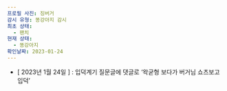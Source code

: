 ```yaml
---
프로필 사진: 징버거
감시 유형: 똥강아지 감시
최초 상태:
  - 팬치
현재 상태:
  - 똥강아지
확인날짜: 2023-01-24
---
```

- [ 2023년 1월 24일 ] : 입덕계기 질문글에 댓글로 ‘왁굳형 보다가 버거님 쇼츠보고 입덕’